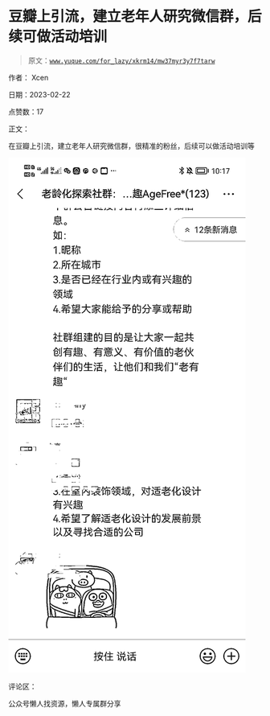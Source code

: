 # 豆瓣上引流，建立老年人研究微信群，后续可做活动培训

> 原文：[`www.yuque.com/for_lazy/xkrm14/mw37myr3y7f7tarw`](https://www.yuque.com/for_lazy/xkrm14/mw37myr3y7f7tarw)



作者： Xcen



日期：2023-02-22



点赞数：17



正文：



在豆瓣上引流，建立老年人研究微信群，很精准的粉丝，后续可以做活动培训等



![](img/887d375109bb51dab16917f340f95e0f.png)  

评论区：



公众号懒人找资源，懒人专属群分享

</ne-p>